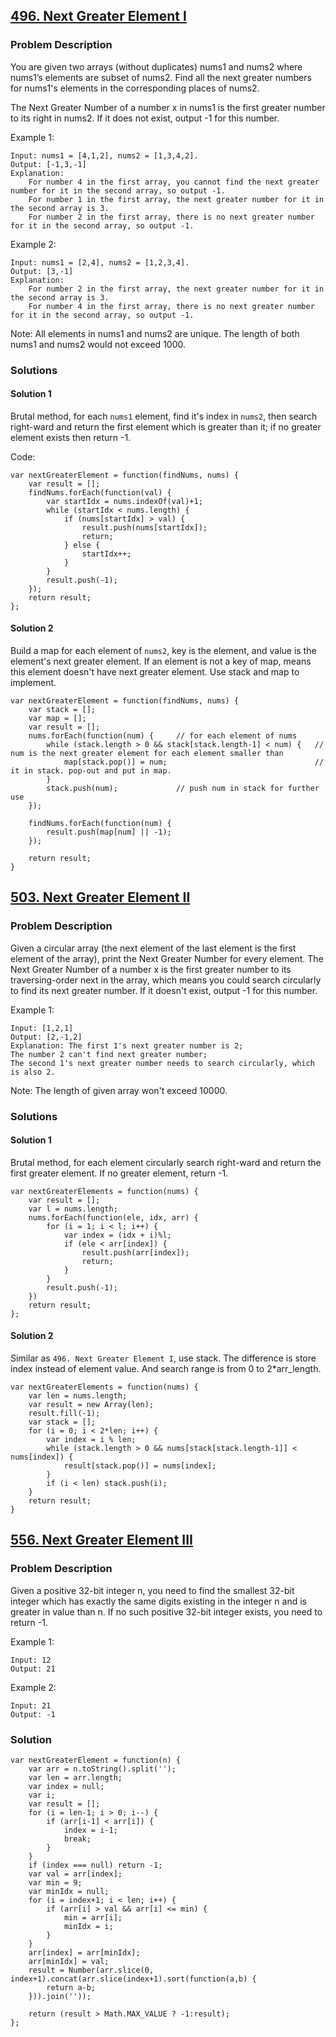 ## [496. Next Greater Element I](https://leetcode.com/problems/next-greater-element-i/#/description)
### Problem Description

You are given two arrays (without duplicates) nums1 and nums2 where nums1’s elements are subset of nums2. Find all the next greater numbers for nums1's elements in the corresponding places of nums2.

The Next Greater Number of a number x in nums1 is the first greater number to its right in nums2. If it does not exist, output -1 for this number.

Example 1:
```
Input: nums1 = [4,1,2], nums2 = [1,3,4,2].
Output: [-1,3,-1]
Explanation:
    For number 4 in the first array, you cannot find the next greater number for it in the second array, so output -1.
    For number 1 in the first array, the next greater number for it in the second array is 3.
    For number 2 in the first array, there is no next greater number for it in the second array, so output -1.
```

Example 2:
```
Input: nums1 = [2,4], nums2 = [1,2,3,4].
Output: [3,-1]
Explanation:
    For number 2 in the first array, the next greater number for it in the second array is 3.
    For number 4 in the first array, there is no next greater number for it in the second array, so output -1.
```

Note:
All elements in nums1 and nums2 are unique.
The length of both nums1 and nums2 would not exceed 1000.

### Solutions
#### Solution 1

Brutal method, for each `nums1` element, find it's index in `nums2`, then search right-ward and return the first element which is greater than it; if no greater element exists then return -1.

Code:
  ```
  var nextGreaterElement = function(findNums, nums) {
      var result = [];
      findNums.forEach(function(val) {
          var startIdx = nums.indexOf(val)+1;
          while (startIdx < nums.length) {
              if (nums[startIdx] > val) {
                  result.push(nums[startIdx]);
                  return;
              } else {
                  startIdx++;
              }
          }
          result.push(-1);
      });
      return result;
  };
  ```
  
#### Solution 2

Build a map for each element of `nums2`, key is the element, and value is the element's next greater element.
If an element is not a key of map, means this element doesn't have next greater element.
Use stack and map to implement.

```
var nextGreaterElement = function(findNums, nums) {
    var stack = [];
    var map = [];
    var result = [];
    nums.forEach(function(num) {     // for each element of nums
        while (stack.length > 0 && stack[stack.length-1] < num) {   // num is the next greater element for each element smaller than 
            map[stack.pop()] = num;                                 // it in stack. pop-out and put in map.
        }
        stack.push(num);             // push num in stack for further use
    });
    
    findNums.forEach(function(num) {
        result.push(map[num] || -1);
    });
    
    return result;
}
```

## [503. Next Greater Element II](https://leetcode.com/problems/next-greater-element-ii/#/description)
### Problem Description

Given a circular array (the next element of the last element is the first element of the array), print the Next Greater Number for every element. The Next Greater Number of a number x is the first greater number to its traversing-order next in the array, which means you could search circularly to find its next greater number. If it doesn't exist, output -1 for this number.

Example 1:
```
Input: [1,2,1]
Output: [2,-1,2]
Explanation: The first 1's next greater number is 2; 
The number 2 can't find next greater number; 
The second 1's next greater number needs to search circularly, which is also 2.
```
Note: The length of given array won't exceed 10000.

### Solutions
#### Solution 1

Brutal method, for each element circularly search right-ward and return the first greater element. If no greater element, return -1.
```
var nextGreaterElements = function(nums) {
    var result = [];
    var l = nums.length;
    nums.forEach(function(ele, idx, arr) {
        for (i = 1; i < l; i++) {
            var index = (idx + i)%l;
            if (ele < arr[index]) {
                result.push(arr[index]);
                return;
            }
        }
        result.push(-1);
    })
    return result;
};
```

#### Solution 2

Similar as `496. Next Greater Element I`, use stack. The difference is store index instead of element value.
And search range is from 0 to 2*arr_length.

```
var nextGreaterElements = function(nums) {
    var len = nums.length;
    var result = new Array(len);
    result.fill(-1);
    var stack = [];
    for (i = 0; i < 2*len; i++) {
        var index = i % len;
        while (stack.length > 0 && nums[stack[stack.length-1]] < nums[index]) {
            result[stack.pop()] = nums[index];
        }
        if (i < len) stack.push(i);
    }
    return result;
}
```

## [556. Next Greater Element III](https://leetcode.com/problems/next-greater-element-iii/#/description)
### Problem Description

Given a positive 32-bit integer n, you need to find the smallest 32-bit integer which has exactly the same digits existing in the integer n and is greater in value than n. If no such positive 32-bit integer exists, you need to return -1.

Example 1:
```
Input: 12
Output: 21
```
Example 2:
```
Input: 21
Output: -1
```

### Solution

```
var nextGreaterElement = function(n) {
    var arr = n.toString().split('');
    var len = arr.length;
    var index = null;
    var i;
    var result = [];
    for (i = len-1; i > 0; i--) {
        if (arr[i-1] < arr[i]) {
            index = i-1;
            break;
        }
    }
    if (index === null) return -1;
    var val = arr[index];
    var min = 9;
    var minIdx = null;
    for (i = index+1; i < len; i++) {
        if (arr[i] > val && arr[i] <= min) {
            min = arr[i];
            minIdx = i;
        }
    }
    arr[index] = arr[minIdx];
    arr[minIdx] = val;
    result = Number(arr.slice(0, index+1).concat(arr.slice(index+1).sort(function(a,b) {
        return a-b;
    })).join(''));
    
    return (result > Math.MAX_VALUE ? -1:result);
};
```

